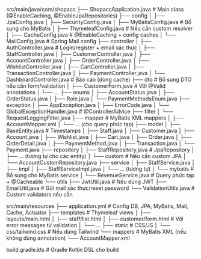 src/main/java/com/shopacc
├── ShopaccApplication.java  # Main class (@EnableCaching, @EnableJpaRepositories)
├── config
│   ├── JpaConfig.java
│   ├── SecurityConfig.java
│   ├── MyBatisConfig.java  # Bổ sung cho MyBatis
│   ├── ThymeleafConfig.java  # Nếu cần custom resolver
│   ├── CacheConfig.java    # @EnableCaching + config caches
│   └── MailConfig.java     # Spring Mail config
├── controller
│   ├── AuthController.java  # Login/register + email xác thực
│   ├── StaffController.java
│   ├── CustomerController.java
│   ├── AccountController.java
│   ├── OrderController.java
│   ├── WishlistController.java
│   ├── CartController.java
│   ├── TransactionController.java
│   ├── PaymentController.java
│   └── DashboardController.java  # Báo cáo (dùng cache)
├── dto  # Bổ sung DTO nếu cần form/validation
│   ├── CustomerForm.java   # Với @Valid annotations
│   └── ...
├── enums
│   ├── AccountStatus.java
│   ├── OrderStatus.java
│   ├── Role.java
│   └── PaymentMethodsEnum.java
├── exception
│   ├── AppException.java
│   ├── ErrorCode.java
│   └── GlobalExceptionHandler.java  # @ControllerAdvice
├── filter
│   └── RequestLoggingFilter.java
├── mapper  # MyBatis XML mappers
│   ├── AccountMapper.xml
│   └── ... (cho query phức tạp)
├── model
│   ├── BaseEntity.java  # Timestamps
│   ├── Staff.java
│   ├── Customer.java
│   ├── Account.java
│   ├── Wishlist.java
│   ├── Cart.java
│   ├── Order.java
│   ├── OrderDetail.java
│   ├── PaymentMethod.java
│   ├── Transaction.java
│   └── Payment.java
├── repository
│   ├── StaffRepository.java  # JpaRepository
│   ├── ... (tương tự cho các entity)
│   └── custom  # Nếu cần custom JPA
│       └── AccountCustomRepository.java
├── service
│   ├── StaffService.java
│   ├── impl
│       ├── StaffServiceImpl.java
│       └── ... (tương tự)
│   └── mybatis  # Bổ sung cho MyBatis service
│       └── RevenueService.java  # Query phức tạp + @Cacheable
└── utils
├── JwtUtil.java  # Nếu dùng JWT
├── EmailUtil.java  # Gửi mail xác thực/reset password
└── ValidationUtils.java  # Custom validators nếu cần

src/main/resources
├── application.yml  # Config DB, JPA, MyBatis, Mail, Cache, Actuator
├── templates  # Thymeleaf views
│   ├── layouts/main.html
│   ├── staff/list.html
│   ├── customer/form.html  # Với error messages từ validation
│   └── ...
├── static  # CSS/JS
│   └── css/tailwind.css  # Nếu dùng Tailwind
└── mappers  # MyBatis XML (nếu không dùng annotation)
└── AccountMapper.xml

build.gradle.kts  # Gradle Kotlin DSL cho build